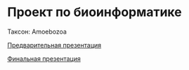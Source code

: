 # Проект по биоинформатике

Таксон: Amoebozoa

[Предварительная презентация](https://docs.google.com/presentation/d/1Lgw_mo-bOEfliUJNfFKrZ-5cQHP_G44nK4LotiZp-MY)

[Финальная презентация](https://docs.google.com/presentation/d/12wR5WS7QpZ2dxL9aeH5cqlS9O6hMuqR3EA1naPGKOQI)
